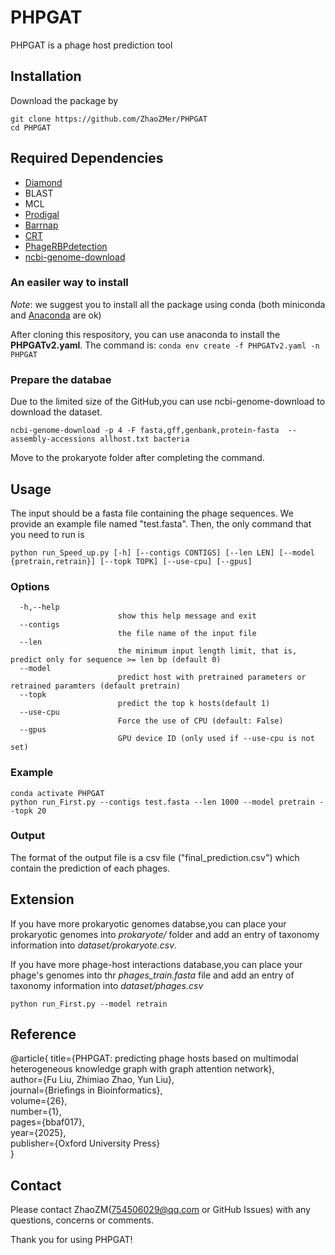 # PHPGAT
PHPGAT is a phage host prediction tool

## Installation
Download the package by 
```
git clone https://github.com/ZhaoZMer/PHPGAT
cd PHPGAT
```

## Required Dependencies
* [Diamond](https://github.com/bbuchfink/diamond)
* BLAST
* MCL
* [Prodigal](https://github.com/hyattpd/Prodigal)
* [Barrnap](https://github.com/tseemann/barrnap)
* [CRT](https://www.room220.com/)
* [PhageRBPdetection](https://github.com/dimiboeckaerts/PhageRBPdetection)
* [ncbi-genome-download](https://github.com/kblin/ncbi-genome-download)

### An easiler way to install
*Note*: we suggest you to install all the package using conda (both miniconda and [Anaconda](https://anaconda.org/) are ok)

After cloning this respository, you can use anaconda to install the **PHPGATv2.yaml**. The command is: `conda env create -f PHPGATv2.yaml -n PHPGAT`

### Prepare the databae
Due to the limited size of the GitHub,you can use ncbi-genome-download to download the dataset.

```
ncbi-genome-download -p 4 -F fasta,gff,genbank,protein-fasta  --assembly-accessions allhost.txt bacteria 
```
Move to the prokaryote folder after completing the command.

## Usage
The input should be a fasta file containing the phage sequences. We provide an example file named "test.fasta". Then, the only command that you need to run is 

    python run_Speed_up.py [-h] [--contigs CONTIGS] [--len LEN] [--model {pretrain,retrain}] [--topk TOPK] [--use-cpu] [--gpus]

### Options

      -h,--help
                            show this help message and exit
      --contigs
                            the file name of the input file
      --len
                            the minimum input length limit, that is, predict only for sequence >= len bp (default 0)
      --model
                            predict host with pretrained parameters or retrained paramters (default pretrain)
      --topk 
                            predict the top k hosts(default 1)
      --use-cpu 
                            Force the use of CPU (default: False)
      --gpus 
                            GPU device ID (only used if --use-cpu is not set)

### Example
```
conda activate PHPGAT
python run_First.py --contigs test.fasta --len 1000 --model pretrain --topk 20 
```  
### Output
The format of the output file is a csv file ("final_prediction.csv") which contain the prediction of each phages.

## Extension
If you have more prokaryotic genomes databse,you can place your prokaryotic genomes into *prokaryote/* folder and add an entry of taxonomy information into *dataset/prokaryote.csv*.

If you have more phage-host interactions database,you can place your phage's genomes into thr *phages_train.fasta* file and add an entry of taxonomy information into *dataset/phages.csv*
```
python run_First.py --model retrain
```
## Reference
@article{
  title={PHPGAT: predicting phage hosts based on multimodal heterogeneous knowledge graph with graph attention network},  
  author={Fu Liu, Zhimiao Zhao, Yun Liu},  
  journal={Briefings in Bioinformatics},  
  volume={26},  
  number={1},  
  pages={bbaf017},  
  year={2025},  
  publisher={Oxford University Press}  
}
## Contact
Please contact ZhaoZM(754506029@qq.com or GitHub Issues) with any questions, concerns or comments.

Thank you for using PHPGAT!


